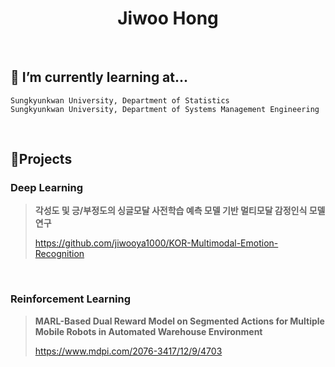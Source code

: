 <h1 align="center"> Jiwoo Hong</h1>

<br/>

## 🌱 I’m currently learning at...

~~~
Sungkyunkwan University, Department of Statistics
Sungkyunkwan University, Department of Systems Management Engineering
~~~

<br/>

## 🔭Projects
### Deep Learning

> **각성도 및 긍/부정도의 싱글모달 사전학습 예측 모델 기반 멀티모달 감정인식 모델 연구**
>
>   https://github.com/jiwooya1000/KOR-Multimodal-Emotion-Recognition

<br/>

### Reinforcement Learning
> **MARL-Based Dual Reward Model on Segmented Actions for Multiple Mobile Robots in Automated Warehouse Environment**
> 
> https://www.mdpi.com/2076-3417/12/9/4703
